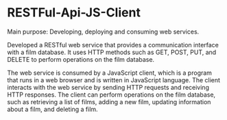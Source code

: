 # RESTFul-Api-JS-Client
Main purpose: Developing, deploying and consuming web services. 

Developed a RESTful web service that provides a communication interface with a film database. It uses HTTP methods such as GET, POST, PUT, and DELETE to perform operations on the film database.

The web service is consumed by a JavaScript client, which is a program that runs in a web browser and is written in JavaScript language. The client interacts with the web service by sending HTTP requests and receiving HTTP responses. The client can perform operations on the film database, such as retrieving a list of films, adding a new film, updating information about a film, and deleting a film.

